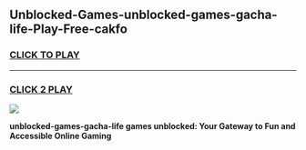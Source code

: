 
## Unblocked-Games-unblocked-games-gacha-life-Play-Free-cakfo
<h3>
<a href="https://premium76.site?title=unblocked-games-gacha-life&ref=23A">CLICK TO PLAY</a></h3>
<hr>

<h3>
<a href="https://premium76.site?title=unblocked-games-gacha-life&ref=23A">CLICK 2 PLAY</a>
  
</h3>

<a href="https://premium76.site?title=unblocked-games-gacha-life&ref=23A"><img src="https://clearcache.store/games.png"></a>


**unblocked-games-gacha-life games unblocked: Your Gateway to Fun and Accessible Online Gaming**
